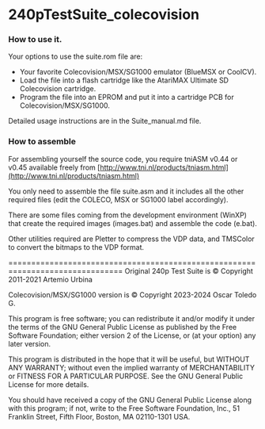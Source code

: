 # 240pTestSuite_colecovision

### How to use it.

Your options to use the suite.rom file are:

* Your favorite Colecovision/MSX/SG1000 emulator (BlueMSX or CoolCV).
* Load the file into a flash cartridge like the AtariMAX Ultimate SD Colecovision cartridge.
* Program the file into an EPROM and put it into a cartridge PCB for Colecovision/MSX/SG1000.

Detailed usage instructions are in the Suite_manual.md file.

### How to assemble

For assembling yourself the source code, you require tniASM v0.44 or v0.45 available freely from [http://www.tni.nl/products/tniasm.html](http://www.tni.nl/products/tniasm.html)

You only need to assemble the file suite.asm and it includes all the other required files (edit the COLECO, MSX or SG1000 label accordingly).

There are some files coming from the development environment (WinXP) that create the required images (images.bat) and assemble the code (e.bat).

Other utilities required are Pletter to compress the VDP data, and TMSColor to convert the bitmaps to the VDP format.

===============================================================================
Original 240p Test Suite is © Copyright 2011-2021 Artemio Urbina

Colecovision/MSX/SG1000 version is © Copyright 2023-2024 Oscar Toledo G.

This program is free software; you can redistribute it and/or modify it under the terms of the GNU General Public License as published by the Free Software Foundation; either version 2 of the License, or (at your option) any later version.

This program is distributed in the hope that it will be useful, but WITHOUT ANY WARRANTY; without even the implied warranty of MERCHANTABILITY or FITNESS FOR A PARTICULAR PURPOSE. See the GNU General Public License for more details.

You should have received a copy of the GNU General Public License along with this program; if not, write to the Free Software Foundation, Inc., 51 Franklin Street, Fifth Floor, Boston, MA 02110-1301 USA.
